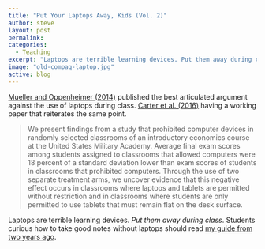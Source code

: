 ```yaml
---
title: "Put Your Laptops Away, Kids (Vol. 2)"
author: steve
layout: post
permalink:
categories:
  - Teaching
excerpt: "Laptops are terrible learning devices. Put them away during class."
image: "old-compaq-laptop.jpg"
active: blog
---
```


[Mueller and Oppenheimer (2014)](http://pss.sagepub.com/content/25/6/1159) published the best articulated argument against the use of laptops during class. [Carter et al. (2016)](https://seii.mit.edu/wp-content/uploads/2016/05/SEII-Discussion-Paper-2016.02-Payne-Carter-Greenberg-and-Walker-2.pdf) having a working paper that reiterates the same point.

> We present findings from a study that prohibited computer devices in randomly selected 
classrooms of an introductory economics course at the United States Military Academy. Average 
final exam scores among students assigned to classrooms that allowed computers were 18 
percent of a standard deviation lower than exam scores of students in classrooms that prohibited 
computers. Through the use of two separate treatment arms, we uncover evidence that this 
negative effect occurs in classrooms where laptops and tablets are permitted without restriction 
and in classrooms where students are only permitted to use tablets that must remain flat on the desk surface.

Laptops are terrible learning devices. *Put them away during class*. Students curious how to take good notes without laptops should read [my guide from two years ago](http://svmiller.com/blog/2014/09/taking-good-notes/).
